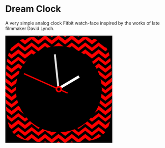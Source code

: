 # Dream Clock
A very simple analog clock Fitbit watch-face inspired by the works of late filmmaker David Lynch.

![screenshot](Screenshot.png)
